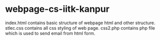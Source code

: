 # webpage-cs-iitk-kanpur
index.html contains basic structure of webpage html and other structure.
stlec.css contains all css styling of web page.
css2.php contains php file which is used to send email from html form.

